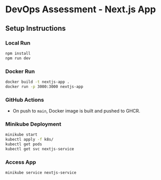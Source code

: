 
# DevOps Assessment - Next.js App

## Setup Instructions

### Local Run
```bash
npm install
npm run dev
```

### Docker Run
```bash
docker build -t nextjs-app .
docker run -p 3000:3000 nextjs-app
```

### GitHub Actions
- On push to `main`, Docker image is built and pushed to GHCR.

### Minikube Deployment
```bash
minikube start
kubectl apply -f k8s/
kubectl get pods
kubectl get svc nextjs-service
```

### Access App
```bash
minikube service nextjs-service
```
